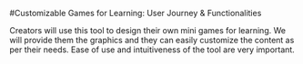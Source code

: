 #Customizable Games for Learning: User Journey & Functionalities

Creators will use this tool to design their own mini games for learning. We will provide them the graphics and they can easily customize the content as per their needs. 
Ease of use and intuitiveness of the tool are very important.
